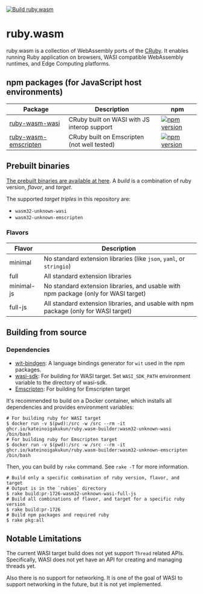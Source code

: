 [![Build ruby.wasm](https://github.com/kateinoigakukun/ruby.wasm/actions/workflows/build.yml/badge.svg?branch=main)](https://github.com/kateinoigakukun/ruby.wasm/actions/workflows/build.yml)

# ruby.wasm

ruby.wasm is a collection of WebAssembly ports of the [CRuby](https://github.com/ruby/ruby).
It enables running Ruby application on browsers, WASI compatible WebAssembly runtimes, and Edge Computing platforms.

## npm packages (for JavaScript host environments)

| Package                                                 | Description                                 | npm                                                                                                                |
| ------------------------------------------------------- | ------------------------------------------- | ------------------------------------------------------------------------------------------------------------------ |
| [ruby-wasm-wasi](./packages/ruby-wasm-wasi)             | CRuby built on WASI with JS interop support | [![npm version](https://badge.fury.io/js/ruby-wasm-wasi.svg)](https://badge.fury.io/js/ruby-wasm-wasi)             |
| [ruby-wasm-emscripten](./packages/ruby-wasm-emscripten) | CRuby built on Emscripten (not well tested) | [![npm version](https://badge.fury.io/js/ruby-wasm-emscripten.svg)](https://badge.fury.io/js/ruby-wasm-emscripten) |

## Prebuilt binaries

[The prebuilt binaries are available at here](https://github.com/kateinoigakukun/ruby.wasm/releases).
A _build_ is a combination of ruby version, _flavor_, and _target_.

The supported _target triples_ in this repository are:

- `wasm32-unknown-wasi`
- `wasm32-unknown-emscripten`

### Flavors

| Flavor     | Description                                                                          |
| ---------- | ------------------------------------------------------------------------------------ |
| minimal    | No standard extension libraries (like `json`, `yaml`, or `stringio`)                 |
| full       | All standard extension libraries                                                     |
| minimal-js | No standard extension libraries, and usable with npm package (only for WASI target)  |
| full-js    | All standard extension libraries, and usable with npm package (only for WASI target) |

## Building from source

### Dependencies

- [wit-bindgen](https://github.com/bytecodealliance/wit-bindgen): A language bindings generator for `wit` used in the npm packages.
- [wasi-sdk](https://github.com/WebAssembly/wasi-sdk): For building for WASI target. Set `WASI_SDK_PATH` environment variable to the directory of wasi-sdk.
- [Emscripten](https://emscripten.org): For building for Emscripten target

It's recommended to build on a Docker container, which installs all dependencies and provides environment variables:

```console
# For building ruby for WASI target
$ docker run -v $(pwd):/src -w /src --rm -it ghcr.io/kateinoigakukun/ruby.wasm-builder:wasm32-unknown-wasi /bin/bash
# For building ruby for Emscripten target
$ docker run -v $(pwd):/src -w /src --rm -it ghcr.io/kateinoigakukun/ruby.wasm-builder:wasm32-unknown-emscripten /bin/bash
```

Then, you can build by `rake` command. See `rake -T` for more information.

```console
# Build only a specific combination of ruby version, flavor, and target
# Output is in the `rubies` directory
$ rake build:pr-1726-wasm32-unknown-wasi-full-js
# Build all combinations of flavor, and target for a specific ruby version
$ rake build:pr-1726
# Build npm packages and required ruby
$ rake pkg:all
```

## Notable Limitations

The current WASI target build does not yet support `Thread` related APIs. Specifically, WASI does not yet have an API for creating and managing threads yet.

Also there is no support for networking. It is one of the goal of WASI to support networking in the future, but it is not yet implemented.

